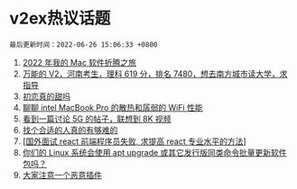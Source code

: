 # v2ex热议话题

`最后更新时间：2022-06-26 15:06:33 +0800`

1. [2022 年我的 Mac 软件折腾之旅](https://www.v2ex.com/t/862138)
1. [万能的 V2，河南考生，理科 619 分，排名 7480，想去南方城市读大学，求指导](https://www.v2ex.com/t/862179)
1. [初恋真的甜吗](https://www.v2ex.com/t/862133)
1. [聊聊 intel MacBook Pro 的散热和孱弱的 WiFi 性能](https://www.v2ex.com/t/862242)
1. [看到一篇讨论 5G 的帖子，联想到 8K 视频](https://www.v2ex.com/t/862223)
1. [找个合适的人真的有够难的](https://www.v2ex.com/t/862142)
1. [[国外面试 react 前端程序员失败, 求提高 react 专业水平的方法]](https://www.v2ex.com/t/862130)
1. [你们的 Linux 系统会使用 apt upgrade 或其它发行版同类命令批量更新软件包吗？](https://www.v2ex.com/t/862228)
1. [大家注意一个恶意插件](https://www.v2ex.com/t/862135)

